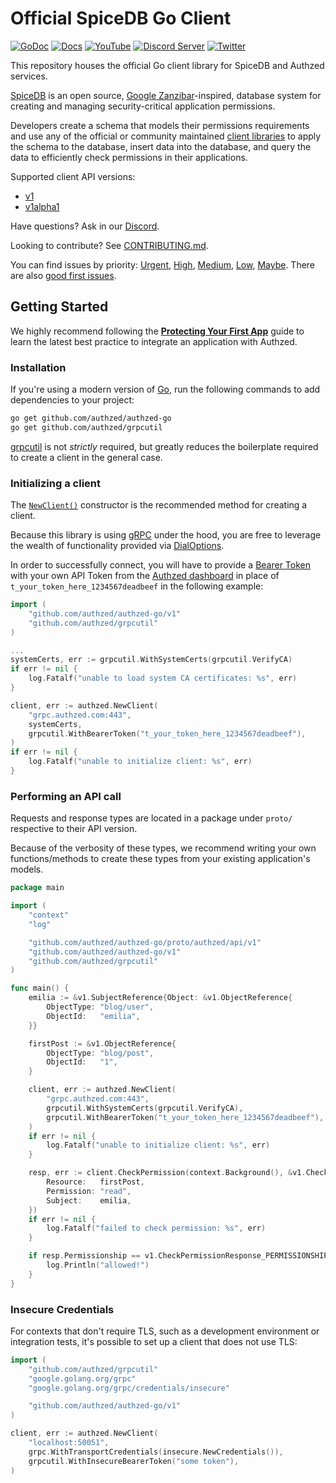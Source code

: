 # Official SpiceDB Go Client

[![GoDoc](https://godoc.org/github.com/authzed/authzed-go?status.svg)](https://godoc.org/github.com/authzed/authzed-go)
[![Docs](https://img.shields.io/badge/docs-authzed.com-%234B4B6C "Authzed Documentation")](https://authzed.com/docs)
[![YouTube](https://img.shields.io/youtube/channel/views/UCFeSgZf0rPqQteiTQNGgTPg?color=%23F40203&logo=youtube&style=flat-square&label=YouTube "Authzed YouTube Channel")](https://www.youtube.com/channel/UCFeSgZf0rPqQteiTQNGgTPg)
[![Discord Server](https://img.shields.io/discord/844600078504951838?color=7289da&logo=discord "Discord Server")](https://authzed.com/discord)
[![Twitter](https://img.shields.io/badge/twitter-%40authzed-1D8EEE?logo=twitter "@authzed on Twitter")](https://twitter.com/authzed)

This repository houses the official Go client library for SpiceDB and Authzed services.

[SpiceDB] is an open source, [Google Zanzibar]-inspired, database system for creating and managing security-critical application permissions.

Developers create a schema that models their permissions requirements and use any of the official or community maintained [client libraries] to apply the schema to the database, insert data into the database, and query the data to efficiently check permissions in their applications.

[SpiceDB]: https://github.com/authzed/spicedb
[Google Zanzibar]: https://authzed.com/blog/what-is-zanzibar/
[client libraries]: https://github.com/authzed/awesome-spicedb#clients

Supported client API versions:
- [v1](https://buf.build/authzed/api/docs/main/authzed.api.v1)
- [v1alpha1](https://buf.build/authzed/api/docs/main/authzed.api.v1alpha1)

Have questions? Ask in our [Discord].

Looking to contribute? See [CONTRIBUTING.md].

You can find issues by priority: [Urgent], [High], [Medium], [Low], [Maybe].
There are also [good first issues].

[Discord]: https://authzed.com/discord
[CONTRIBUTING.md]: https://github.com/authzed/authzed-go/blob/main/CONTRIBUTING.md
[Urgent]: https://github.com/authzed/authzed-go/labels/priority%2F0%20urgent
[High]: https://github.com/authzed/authzed-go/labels/priority%2F1%20high
[Medium]: https://github.com/authzed/authzed-go/labels/priority%2F2%20medium
[Low]: https://github.com/authzed/authzed-go/labels/priority%2F3%20low
[Maybe]: https://github.com/authzed/authzed-go/labels/priority%2F4%20maybe
[good first issues]: https://github.com/authzed/authzed-go/labels/hint%2Fgood%20first%20issue

## Getting Started

We highly recommend following the **[Protecting Your First App]** guide to learn the latest best practice to integrate an application with Authzed.

[Protecting Your First App]: https://docs.authzed.com/guides/first-app

### Installation

If you're using a modern version of [Go], run the following commands to add dependencies to your project:

```sh
go get github.com/authzed/authzed-go
go get github.com/authzed/grpcutil
```

[grpcutil] is not _strictly_ required, but greatly reduces the boilerplate required to create a client in the general case.

[Go]: https://golang.org/dl/
[grpcutil]: https://github.com/authzed/grpcutil

### Initializing a client

The [`NewClient()`] constructor is the recommended method for creating a client.

Because this library is using [gRPC] under the hood, you are free to leverage the wealth of functionality provided via [DialOptions].

In order to successfully connect, you will have to provide a [Bearer Token] with your own API Token from the [Authzed dashboard] in place of `t_your_token_here_1234567deadbeef` in the following example:

[`NewClient()`]: https://pkg.go.dev/github.com/authzed/authzed-go/v1#NewClient
[Bearer Token]: https://datatracker.ietf.org/doc/html/rfc6750#section-2.1
[Authzed Dashboard]: https://app.authzed.com
[gRPC]: https://grpc.io
[DialOptions]: https://pkg.go.dev/google.golang.org/grpc?utm_source=godoc#DialOption

```go
import (
	"github.com/authzed/authzed-go/v1"
	"github.com/authzed/grpcutil"
)

...
systemCerts, err := grpcutil.WithSystemCerts(grpcutil.VerifyCA)
if err != nil {
	log.Fatalf("unable to load system CA certificates: %s", err)
}

client, err := authzed.NewClient(
	"grpc.authzed.com:443",
	systemCerts,
	grpcutil.WithBearerToken("t_your_token_here_1234567deadbeef"),
)
if err != nil {
	log.Fatalf("unable to initialize client: %s", err)
}
```

### Performing an API call

Requests and response types are located in a package under `proto/` respective to their API version.

Because of the verbosity of these types, we recommend writing your own functions/methods to create these types from your existing application's models.

```go
package main

import (
	"context"
	"log"

	"github.com/authzed/authzed-go/proto/authzed/api/v1"
	"github.com/authzed/authzed-go/v1"
	"github.com/authzed/grpcutil"
)

func main() {
	emilia := &v1.SubjectReference{Object: &v1.ObjectReference{
		ObjectType: "blog/user",
		ObjectId:   "emilia",
	}}

	firstPost := &v1.ObjectReference{
		ObjectType: "blog/post",
		ObjectId:   "1",
	}

	client, err := authzed.NewClient(
		"grpc.authzed.com:443",
		grpcutil.WithSystemCerts(grpcutil.VerifyCA),
		grpcutil.WithBearerToken("t_your_token_here_1234567deadbeef"),
	)
	if err != nil {
		log.Fatalf("unable to initialize client: %s", err)
	}

	resp, err := client.CheckPermission(context.Background(), &v1.CheckPermissionRequest{
		Resource:   firstPost,
		Permission: "read",
		Subject:    emilia,
	})
	if err != nil {
		log.Fatalf("failed to check permission: %s", err)
	}

	if resp.Permissionship == v1.CheckPermissionResponse_PERMISSIONSHIP_HAS_PERMISSION {
		log.Println("allowed!")
	}
}
```

### Insecure Credentials
For contexts that don't require TLS, such as a development environment or integration
tests, it's possible to set up a client that does not use TLS:

```go
import (
	"github.com/authzed/grpcutil"
	"google.golang.org/grpc"
	"google.golang.org/grpc/credentials/insecure"

	"github.com/authzed/authzed-go/v1"
)

client, err := authzed.NewClient(
    "localhost:50051",
    grpc.WithTransportCredentials(insecure.NewCredentials()),
    grpcutil.WithInsecureBearerToken("some token"),
)
```
